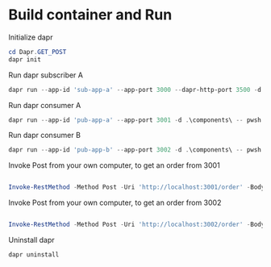 # Build container and Run

Initialize dapr

```PowerShell
cd Dapr.GET_POST
dapr init
```

Run dapr subscriber A

```PowerShell
dapr run --app-id 'sub-app-a' --app-port 3000 --dapr-http-port 3500 -d .\components\ -- pwsh .\src\sub\sub-app-a.ps1
```

Run dapr consumer A

```PowerShell
dapr run --app-id 'pub-app-a' --app-port 3001 -d .\components\ -- pwsh .\src\pub\pub-app-a.ps1
```

Run dapr consumer B

```PowerShell
dapr run --app-id 'pub-app-b' --app-port 3002 -d .\components\ -- pwsh .\src\pub\pub-app-b.ps1
```

Invoke Post from your own computer, to get an order from 3001

```PowerShell

Invoke-RestMethod -Method Post -Uri 'http://localhost:3001/order' -Body $null
```
Invoke Post from your own computer, to get an order from 3002

```PowerShell

Invoke-RestMethod -Method Post -Uri 'http://localhost:3002/order' -Body $null
```

Uninstall dapr

```PowerShell
dapr uninstall
```